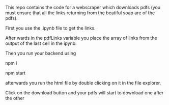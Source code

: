 This repo contains the code for a webscraper which downloads pdfs (you must ensure that all the links returning from the beatiful soap are of the pdfs).

First you use the .ipynb file to get the links.

After wards in the pdfLinks variable you place the array of links from the output of the last cell in the ipynb.

Then you run your backend using 

npm i 

npm start


afterwards you run the html file by double clicking on it in the file explorer.

Click on the download button and your pdfs will start to download one after the other




